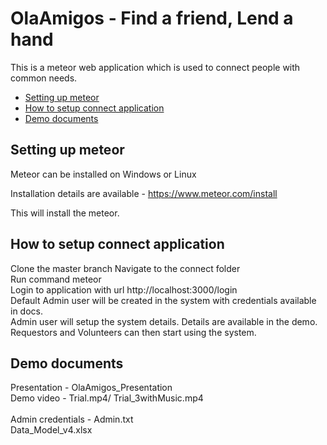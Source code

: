 # OlaAmigos - Find a friend, Lend a hand

This is a meteor web application which is used to connect people with common needs.

<!-- toc -->

* [Setting up meteor](#setting-up-meteor)
* [How to setup connect application](#how-to-setup)
* [Demo documents](#demo-documents)

<!-- toc stop -->

## Setting up meteor

Meteor can be installed on Windows or Linux

Installation details are available - https://www.meteor.com/install

This will install the meteor.

## How to setup connect application

Clone the master branch
Navigate to the connect folder<br/>
Run command meteor<br/>
Login to application with url http://localhost:3000/login<br/>
Default Admin user will be created in the system with credentials available in docs.<br/>
Admin user will setup the system details. Details are available in the demo.<br/>
Requestors and Volunteers can then start using the system.<br/>

## Demo documents

Presentation - OlaAmigos_Presentation<br/>
Demo video - Trial.mp4/ Trial_3withMusic.mp4<br/>
<br/>
Admin credentials - Admin.txt<br/>
Data_Model_v4.xlsx<br/>

